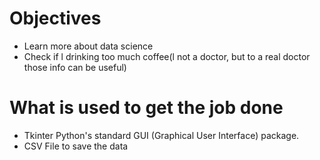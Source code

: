 
# Objectives

<ul>
<li> Learn more about data science</li>

<li> Check if l drinking too much coffee(l not a doctor, but to a real doctor those info can be useful) </li>

</ul>

# What is used to get the job done

<ul>
<li> Tkinter Python's standard GUI (Graphical User Interface) package.</li>

<li> CSV File to save the data </li>
</ul>


